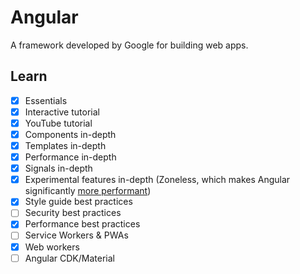 # Angular

A framework developed by Google for building web apps.

## Learn

- [x] Essentials
- [x] Interactive tutorial
- [x] YouTube tutorial
- [x] Components in-depth
- [x] Templates in-depth
- [x] Performance in-depth
- [x] Signals in-depth
- [x] Experimental features in-depth (Zoneless, which makes Angular significantly [more performant](https://krausest.github.io/js-framework-benchmark/))
- [x] Style guide best practices
- [ ] Security best practices
- [x] Performance best practices
- [ ] Service Workers & PWAs
- [x] Web workers
- [ ] Angular CDK/Material
